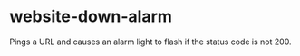 website-down-alarm
==================

Pings a URL and causes an alarm light to flash if the status code is not 200.
